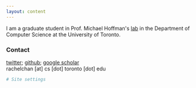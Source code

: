 ```yaml
---
layout: content
---
```


I am a graduate student in Prof. Michael Hoffman's [lab](https://hoffmanlab.org/) in the Department of Computer Science at the University of Toronto.

### Contact

[twitter](https://twitter.com/rachelcwchan); [github](https://github.com/rcwchan); [google scholar](https://scholar.google.ca/citations?user=sN1NTD4AAAAJ)<br>
rachelchan [at] cs [dot] toronto [dot] edu

~~~ yml
# Site settings
~~~
